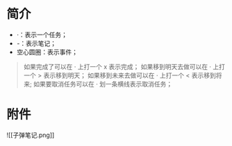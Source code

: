 # 简介
- ·：表示一个任务；
- -：表示笔记；
- 空心圆圈：表示事件；

> 如果完成了可以在 · 上打一个 x 表示完成；
> 如果移到明天去做可以在 · 上打一个 > 表示移到明天；
> 如果移到未来去做可以在 · 上打一个 < 表示移到将来;
> 如果要取消任务可以在 · 划一条横线表示取消任务；

# 附件
![[子弹笔记.png]]
